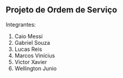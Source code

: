 ## Projeto de Ordem de Serviço

Integrantes:

1. Caio Messi
2. Gabriel Souza
3. Lucas Reis
4. Marcos Vinícius
5. Victor Xavier
6. Wellington Junio
